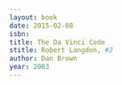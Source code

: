 ```yaml
---
layout: book
date: 2015-02-08
isbn: 
title: The Da Vinci Code 
stitle: Robert Langdon, #2
author: Dan Brown
year: 2003
---
```

